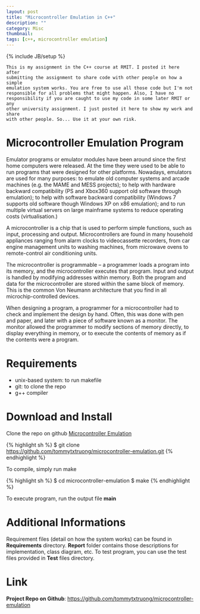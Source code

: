 ```yaml
---
layout: post
title: "Microcontroller Emulation in C++"
description: ""
category: Misc
thumbnail: 
tags: [c++, microcontroller emulation]
---
```

{% include JB/setup %}

    This is my assignment in the C++ course at RMIT. I posted it here after
    submitting the assignment to share code with other people on how a simple
    emulation system works. You are free to use all those code but I'm not
    responsible for all problems that might happen. Also, I have no
    responsibility if you are caught to use my code in some later RMIT or any
    other university assignment. I just posted it here to show my work and share
    with other people. So... Use it at your own risk.

# Microcontroller Emulation Program

Emulator programs or emulator modules have been around since the first home
computers were released. At the time they were used to be able to run programs
that were designed for other platforms. Nowadays, emulators are used for many
purposes: to emulate old computer systems and arcade machines (e.g. the MAME and
MESS projects); to help with hardware backward compatibility (PS and Xbox360
support old software through emulation); to help with software backward
compatibility (Windows 7 supports old software though Windows XP on x86
emulation); and to run multiple virtual servers on large mainframe systems to
reduce operating costs (virtualisation.)

A microcontroller is a chip that is used to perform simple functions, such as
input, processing and output. Microcontrollers are found in many household
appliances ranging from alarm clocks to videocassette recorders, from car engine
management units to washing machines, from microwave ovens to remote-control air
conditioning units.

The microcontroller is programmable – a programmer loads a program into its
memory, and the microcontroller executes that program. Input and output is
handled by modifying addresses within memory. Both the program and data for the
microcontroller are stored within the same block of memory. This is the common
Von Neumann architecture that you find in all microchip-controlled devices.

When designing a program, a programmer for a microcontroller had to check and
implement the design by hand. Often, this was done with pen and paper, and later
with a piece of software known as a monitor. The monitor allowed the programmer
to modify sections of memory directly, to display everything in memory, or to
execute the contents of memory as if the contents were a program.

# Requirements

* unix-based system: to run makefile
* git: to clone the repo
* g++ compiler

# Download and Install

Clone the repo on github
[Microcontroller Emulation](https://github.com/tommytxtruong/microcontroller-emulation)

{% highlight sh %}
$ git clone https://github.com/tommytxtruong/microcontroller-emulation.git
{% endhighlight %}

To compile, simply run make

{% highlight sh %}
$ cd microcontroller-emulation
$ make
{% endhighlight %}

To execute program, run the output file **main**

# Additional Informations

Requirement files (detail on how the system works) can be found in
**Requirements** directory. **Report** folder
contains those descriptions for implementation, class diagram, etc. To test
program, you can use the test files provided in **Test** files directory.

# Link

**Project Repo on Github**: <https://github.com/tommytxtruong/microcontroller-emulation>
